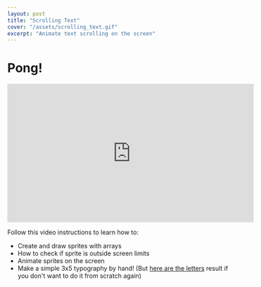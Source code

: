 ```yaml
---
layout: post
title: "Scrolling Text"
cover: "/assets/scrolling_text.gif"
excerpt: "Animate text scrolling on the screen"
---
```


# Pong!

<iframe width="560" height="315" src="https://www.youtube-nocookie.com/embed/Hc_qwIL0So0" frameborder="0" allow="accelerometer; autoplay; encrypted-media; gyroscope; picture-in-picture" allowfullscreen></iframe>

Follow this video instructions to learn how to:

- Create and draw sprites with arrays
- How to check if sprite is outside screen limits
- Animate sprites on the screen
- Make a simple 3x5 typography by hand! (But [here are the letters](https://pastebin.com/YrUpCyLd) result if you don't want to do it from scratch again)
